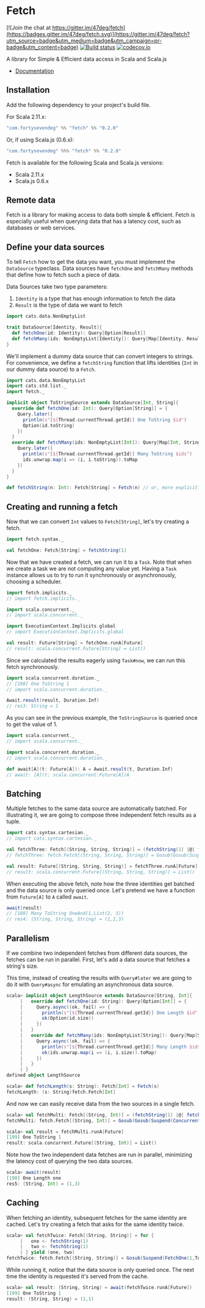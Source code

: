 # Fetch

[![Join the chat at https://gitter.im/47deg/fetch](https://badges.gitter.im/47deg/fetch.svg)](https://gitter.im/47deg/fetch?utm_source=badge&utm_medium=badge&utm_campaign=pr-badge&utm_content=badge)
[![Build status](https://img.shields.io/travis/47deg/fetch.svg)](https://travis-ci.org/47deg/fetch)
[![codecov.io](http://codecov.io/github/47deg/fetch/coverage.svg?branch=master)](http://codecov.io/github/47deg/fetch?branch=master)

A library for Simple & Efficient data access in Scala and Scala.js

- [Documentation](http://47deg.github.io/fetch/docs)

## Installation

Add the following dependency to your project's build file.

For Scala 2.11.x:

```scala
"com.fortysevendeg" %% "fetch" %% "0.2.0"
```

Or, if using Scala.js (0.6.x):

```scala
"com.fortysevendeg" %%% "fetch" %% "0.2.0"
```

Fetch is available for the following Scala and Scala.js versions:

- Scala 2.11.x
- Scala.js 0.6.x

## Remote data

Fetch is a library for making access to data both simple & efficient. Fetch is especially useful when querying data that
has a latency cost, such as databases or web services.

## Define your data sources

To tell `Fetch` how to get the data you want, you must implement the `DataSource` typeclass. Data sources have `fetchOne` and `fetchMany` methods that define how to fetch such a piece of data.

Data Sources take two type parameters:

<ol>
<li><code>Identity</code> is a type that has enough information to fetch the data</li>
<li><code>Result</code> is the type of data we want to fetch</li>
</ol>

```scala
import cats.data.NonEmptyList

trait DataSource[Identity, Result]{
  def fetchOne(id: Identity): Query[Option[Result]]
  def fetchMany(ids: NonEmptyList[Identity]): Query[Map[Identity, Result]]
}
```

We'll implement a dummy data source that can convert integers to strings. For convenience, we define a `fetchString` function that lifts identities (`Int` in our dummy data source) to a `Fetch`. 

```scala
import cats.data.NonEmptyList
import cats.std.list._
import fetch._

implicit object ToStringSource extends DataSource[Int, String]{
  override def fetchOne(id: Int): Query[Option[String]] = {
    Query.later({
      println(s"[${Thread.currentThread.getId}] One ToString $id")
      Option(id.toString)
    })
  }
  override def fetchMany(ids: NonEmptyList[Int]): Query[Map[Int, String]] = {
    Query.later({
      println(s"[${Thread.currentThread.getId}] Many ToString $ids")
      ids.unwrap.map(i => (i, i.toString)).toMap
    })
  }
}

def fetchString(n: Int): Fetch[String] = Fetch(n) // or, more explicitly: Fetch(n)(ToStringSource)
```

## Creating and running a fetch

Now that we can convert `Int` values to `Fetch[String]`, let's try creating a fetch.

```scala
import fetch.syntax._

val fetchOne: Fetch[String] = fetchString(1)
```

Now that we have created a fetch, we can run it to a `Task`. Note that when we create a task we are not computing any value yet. Having a `Task` instance allows us to try to run it synchronously or asynchronously, choosing a scheduler.

```scala
import fetch.implicits._
// import fetch.implicits._

import scala.concurrent._
// import scala.concurrent._

import ExecutionContext.Implicits.global
// import ExecutionContext.Implicits.global

val result: Future[String] = fetchOne.runA[Future]
// result: scala.concurrent.Future[String] = List()
```

Since we calculated the results eagerly using `Task#now`, we can run this fetch synchronously.

```scala
import scala.concurrent.duration._
// [198] One ToString 1
// import scala.concurrent.duration._

Await.result(result, Duration.Inf)
// res3: String = 1
```

As you can see in the previous example, the `ToStringSource` is queried once to get the value of 1.



```scala
import scala.concurrent._
// import scala.concurrent._

import scala.concurrent.duration._
// import scala.concurrent.duration._

def await[A](t: Future[A]): A = Await.result(t, Duration.Inf)
// await: [A](t: scala.concurrent.Future[A])A
```

## Batching

Multiple fetches to the same data source are automatically batched. For illustrating it, we are going to compose three independent fetch results as a tuple.

```scala
import cats.syntax.cartesian._
// import cats.syntax.cartesian._

val fetchThree: Fetch[(String, String, String)] = (fetchString(1) |@| fetchString(2) |@| fetchString(3)).tupled
// fetchThree: fetch.Fetch[(String, String, String)] = Gosub(Gosub(Suspend(Concurrent(List(FetchMany(OneAnd(1,List(2, 3)),ToStringSource$@3cd0bf6b)))),<function1>),<function1>)

val result: Future[(String, String, String)] = fetchThree.runA[Future]
// result: scala.concurrent.Future[(String, String, String)] = List()
```


When executing the above fetch, note how the three identities get batched and the data source is only queried once. Let's pretend we have a function from `Future[A]` to `A` called `await`.

```scala
await(result)
// [188] Many ToString OneAnd(1,List(2, 3))
// res4: (String, String, String) = (1,2,3)
```

## Parallelism

If we combine two independent fetches from different data sources, the fetches can be run in parallel. First, let's add a data source that fetches a string's size.

This time, instead of creating the results with `Query#later` we are going to do it with `Query#async` for emulating an asynchronous data source.

```scala
scala> implicit object LengthSource extends DataSource[String, Int]{
     |   override def fetchOne(id: String): Query[Option[Int]] = {
     |     Query.async((ok, fail) => {
     |       println(s"[${Thread.currentThread.getId}] One Length $id")
     |       ok(Option(id.size))
     |     })
     |   }
     |   override def fetchMany(ids: NonEmptyList[String]): Query[Map[String, Int]] = {
     |     Query.async((ok, fail) => {
     |       println(s"[${Thread.currentThread.getId}] Many Length $ids")
     |       ok(ids.unwrap.map(i => (i, i.size)).toMap)
     |     })
     |   }
     | }
defined object LengthSource

scala> def fetchLength(s: String): Fetch[Int] = Fetch(s)
fetchLength: (s: String)fetch.Fetch[Int]
```

And now we can easily receive data from the two sources in a single fetch. 

```scala
scala> val fetchMulti: Fetch[(String, Int)] = (fetchString(1) |@| fetchLength("one")).tupled
fetchMulti: fetch.Fetch[(String, Int)] = Gosub(Gosub(Suspend(Concurrent(List(FetchOne(1,ToStringSource$@3cd0bf6b), FetchOne(one,LengthSource$@cf8c35b)))),<function1>),<function1>)

scala> val result = fetchMulti.runA[Future]
[199] One ToString 1
result: scala.concurrent.Future[(String, Int)] = List()
```

Note how the two independent data fetches are run in parallel, minimizing the latency cost of querying the two data sources.

```scala
scala> await(result)
[198] One Length one
res5: (String, Int) = (1,3)
```

## Caching

When fetching an identity, subsequent fetches for the same identity are cached. Let's try creating a fetch that asks for the same identity twice.

```scala
scala> val fetchTwice: Fetch[(String, String)] = for {
     |   one <- fetchString(1)
     |   two <- fetchString(1)
     | } yield (one, two)
fetchTwice: fetch.Fetch[(String, String)] = Gosub(Suspend(FetchOne(1,ToStringSource$@3cd0bf6b)),<function1>)
```

While running it, notice that the data source is only queried once. The next time the identity is requested it's served from the cache.

```scala
scala> val result: (String, String) = await(fetchTwice.runA[Future])
[199] One ToString 1
result: (String, String) = (1,1)
```
